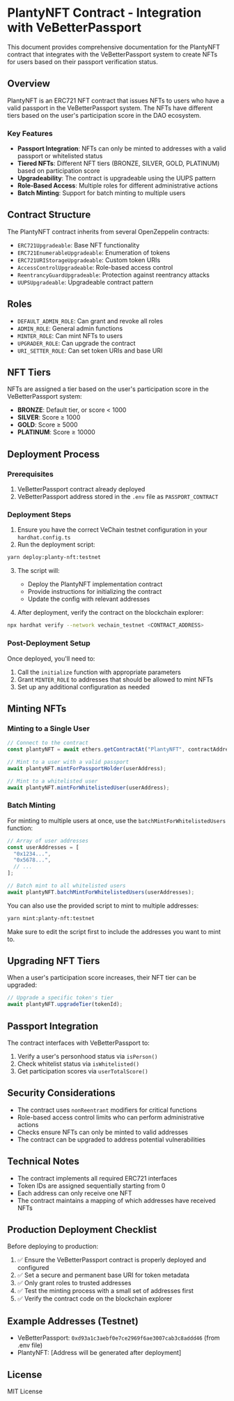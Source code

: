 # PlantyNFT Contract - Integration with VeBetterPassport

This document provides comprehensive documentation for the PlantyNFT contract that integrates with the VeBetterPassport system to create NFTs for users based on their passport verification status.

## Overview

PlantyNFT is an ERC721 NFT contract that issues NFTs to users who have a valid passport in the VeBetterPassport system. The NFTs have different tiers based on the user's participation score in the DAO ecosystem.

### Key Features

- **Passport Integration**: NFTs can only be minted to addresses with a valid passport or whitelisted status
- **Tiered NFTs**: Different NFT tiers (BRONZE, SILVER, GOLD, PLATINUM) based on participation score
- **Upgradeability**: The contract is upgradeable using the UUPS pattern
- **Role-Based Access**: Multiple roles for different administrative actions
- **Batch Minting**: Support for batch minting to multiple users

## Contract Structure

The PlantyNFT contract inherits from several OpenZeppelin contracts:

- `ERC721Upgradeable`: Base NFT functionality
- `ERC721EnumerableUpgradeable`: Enumeration of tokens
- `ERC721URIStorageUpgradeable`: Custom token URIs
- `AccessControlUpgradeable`: Role-based access control
- `ReentrancyGuardUpgradeable`: Protection against reentrancy attacks
- `UUPSUpgradeable`: Upgradeable contract pattern

## Roles

- `DEFAULT_ADMIN_ROLE`: Can grant and revoke all roles
- `ADMIN_ROLE`: General admin functions
- `MINTER_ROLE`: Can mint NFTs to users
- `UPGRADER_ROLE`: Can upgrade the contract
- `URI_SETTER_ROLE`: Can set token URIs and base URI

## NFT Tiers

NFTs are assigned a tier based on the user's participation score in the VeBetterPassport system:

- **BRONZE**: Default tier, or score < 1000
- **SILVER**: Score ≥ 1000
- **GOLD**: Score ≥ 5000
- **PLATINUM**: Score ≥ 10000

## Deployment Process

### Prerequisites

1. VeBetterPassport contract already deployed
2. VeBetterPassport address stored in the `.env` file as `PASSPORT_CONTRACT`

### Deployment Steps

1. Ensure you have the correct VeChain testnet configuration in your `hardhat.config.ts`
2. Run the deployment script:

```bash
yarn deploy:planty-nft:testnet
```

3. The script will:
   - Deploy the PlantyNFT implementation contract
   - Provide instructions for initializing the contract
   - Update the config with relevant addresses

4. After deployment, verify the contract on the blockchain explorer:

```bash
npx hardhat verify --network vechain_testnet <CONTRACT_ADDRESS>
```

### Post-Deployment Setup

Once deployed, you'll need to:

1. Call the `initialize` function with appropriate parameters
2. Grant `MINTER_ROLE` to addresses that should be allowed to mint NFTs
3. Set up any additional configuration as needed

## Minting NFTs

### Minting to a Single User

```typescript
// Connect to the contract
const plantyNFT = await ethers.getContractAt("PlantyNFT", contractAddress);

// Mint to a user with a valid passport
await plantyNFT.mintForPassportHolder(userAddress);

// Mint to a whitelisted user
await plantyNFT.mintForWhitelistedUser(userAddress);
```

### Batch Minting

For minting to multiple users at once, use the `batchMintForWhitelistedUsers` function:

```typescript
// Array of user addresses
const userAddresses = [
  "0x1234...",
  "0x5678...",
  // ...
];

// Batch mint to all whitelisted users
await plantyNFT.batchMintForWhitelistedUsers(userAddresses);
```

You can also use the provided script to mint to multiple addresses:

```bash
yarn mint:planty-nft:testnet
```

Make sure to edit the script first to include the addresses you want to mint to.

## Upgrading NFT Tiers

When a user's participation score increases, their NFT tier can be upgraded:

```typescript
// Upgrade a specific token's tier
await plantyNFT.upgradeTier(tokenId);
```

## Passport Integration

The contract interfaces with VeBetterPassport to:

1. Verify a user's personhood status via `isPerson()`
2. Check whitelist status via `isWhitelisted()`
3. Get participation scores via `userTotalScore()`

## Security Considerations

- The contract uses `nonReentrant` modifiers for critical functions
- Role-based access control limits who can perform administrative actions
- Checks ensure NFTs can only be minted to valid addresses
- The contract can be upgraded to address potential vulnerabilities

## Technical Notes

- The contract implements all required ERC721 interfaces
- Token IDs are assigned sequentially starting from 0
- Each address can only receive one NFT
- The contract maintains a mapping of which addresses have received NFTs

## Production Deployment Checklist

Before deploying to production:

1. ✅ Ensure the VeBetterPassport contract is properly deployed and configured
2. ✅ Set a secure and permanent base URI for token metadata
3. ✅ Only grant roles to trusted addresses
4. ✅ Test the minting process with a small set of addresses first
5. ✅ Verify the contract code on the blockchain explorer

## Example Addresses (Testnet)

- VeBetterPassport: `0xd93a1c3aebf0e7ce2969f6ae3007cab3c8addd46` (from .env file)
- PlantyNFT: [Address will be generated after deployment]

## License

MIT License 